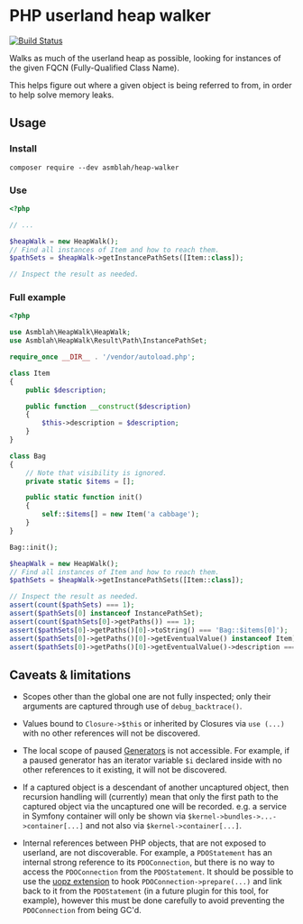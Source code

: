 # PHP userland heap walker

[![Build Status](https://github.com/asmblah/php-userland-heap-walker/workflows/CI/badge.svg)](https://github.com/asmblah/php-userland-heap-walker/actions?query=workflow%3ACI)

Walks as much of the userland heap as possible, looking for instances of the given FQCN (Fully-Qualified Class Name).

This helps figure out where a given object is being referred to from,
in order to help solve memory leaks.

## Usage

### Install
```shell
composer require --dev asmblah/heap-walker
```

### Use
```php
<?php

// ...

$heapWalk = new HeapWalk();
// Find all instances of Item and how to reach them.
$pathSets = $heapWalk->getInstancePathSets([Item::class]);

// Inspect the result as needed.
```

### Full example
```php
<?php

use Asmblah\HeapWalk\HeapWalk;
use Asmblah\HeapWalk\Result\Path\InstancePathSet;

require_once __DIR__ . '/vendor/autoload.php';

class Item
{
    public $description;

    public function __construct($description)
    {
        $this->description = $description;
    }
}

class Bag
{
    // Note that visibility is ignored.
    private static $items = [];

    public static function init()
    {
        self::$items[] = new Item('a cabbage');
    }
}

Bag::init();

$heapWalk = new HeapWalk();
// Find all instances of Item and how to reach them.
$pathSets = $heapWalk->getInstancePathSets([Item::class]);

// Inspect the result as needed.
assert(count($pathSets) === 1);
assert($pathSets[0] instanceof InstancePathSet);
assert(count($pathSets[0]->getPaths()) === 1);
assert($pathSets[0]->getPaths()[0]->toString() === 'Bag::$items[0]');
assert($pathSets[0]->getPaths()[0]->getEventualValue() instanceof Item);
assert($pathSets[0]->getPaths()[0]->getEventualValue()->description === 'a cabbage');
```

## Caveats & limitations

- Scopes other than the global one are not fully inspected; only their arguments are captured
  through use of `debug_backtrace()`.

- Values bound to `Closure->$this` or inherited by Closures via `use (...)`
  with no other references will not be discovered.

- The local scope of paused [Generators](https://www.php.net/manual/en/language.generators.overview.php) is not accessible. For example,
  if a paused generator has an iterator variable `$i` declared inside with no
  other references to it existing, it will not be discovered.

- If a captured object is a descendant of another uncaptured object,
  then recursion handling will (currently) mean that only the first
  path to the captured object via the uncaptured one will be recorded.
  e.g. a service in Symfony container will only be shown via `$kernel->bundles->...->container[...]`
      and not also via `$kernel->container[...]`.

- Internal references between PHP objects, that are not exposed to userland,
  are not discoverable. For example, a `PDOStatement` has an internal strong
  reference to its `PDOConnection`, but there is no way to access the `PDOConnection`
  from the `PDOStatement`.
  It should be possible to use the [uopz extension](https://www.php.net/manual/en/book.uopz.php)
  to hook `PDOConnection->prepare(...)` and link back to it from the `PDOStatement` (in a future
  plugin for this tool, for example), however this must be done carefully to avoid preventing
  the `PDOConnection` from being GC'd.
